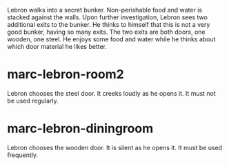 Lebron walks into a secret bunker. Non-perishable food and water is stacked against the walls. Upon further investigation, Lebron sees two additional exits to the bunker. He thinks to himself that this is not a very good bunker, having so many exits. The two exits are both doors, one wooden, one steel. He enjoys some food and water while he thinks about which door material he likes better.

# marc-lebron-room2
Lebron chooses the steel door. It creeks loudly as he opens it. It must not be used regularly.

# marc-lebron-diningroom
Lebron chooses the wooden door. It is silent as he opens it. It must be used frequently.